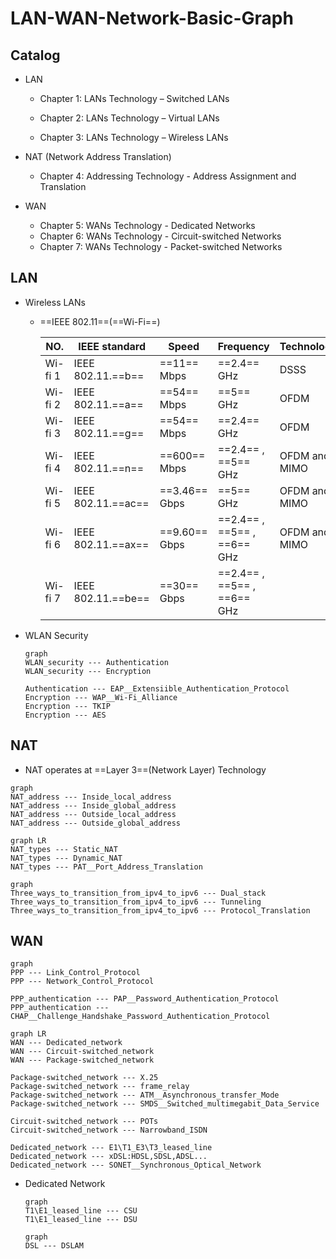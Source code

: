 # LAN-WAN-Network-Basic-Graph

## Catalog

- LAN

  - Chapter 1: LANs Technology – Switched LANs

  - Chapter 2: LANs Technology – Virtual LANs

  - Chapter 3: LANs Technology – Wireless LANs

- NAT (Network Address Translation)

  - Chapter 4: Addressing Technology - Address Assignment and Translation

- WAN
  - Chapter 5: WANs Technology - Dedicated Networks
  - Chapter 6: WANs Technology - Circuit-switched Networks
  - Chapter 7: WANs Technology - Packet-switched Networks



## LAN

- Wireless LANs

  - ==IEEE 802.11==(==Wi-Fi==)

    | NO.     | IEEE standard      | Speed         | Frequency                   | Technology    |
    | ------- | ------------------ | ------------- | --------------------------- | ------------- |
    | Wi-fi 1 | IEEE 802.11.==b==  | ==11== Mbps   | ==2.4== GHz                 | DSSS          |
    | Wi-fi 2 | IEEE 802.11.==a==  | ==54== Mbps   | ==5== GHz                   | OFDM          |
    | Wi-fi 3 | IEEE 802.11.==g==  | ==54== Mbps   | ==2.4== GHz                 | OFDM          |
    | Wi-fi 4 | IEEE 802.11.==n==  | ==600== Mbps  | ==2.4== , ==5== GHz         | OFDM and MIMO |
    | Wi-fi 5 | IEEE 802.11.==ac== | ==3.46== Gbps | ==5== GHz                   | OFDM and MIMO |
    | Wi-fi 6 | IEEE 802.11.==ax== | ==9.60== Gbps | ==2.4== , ==5== , ==6== GHz | OFDM and MIMO |
    | Wi-fi 7 | IEEE 802.11.==be== | ==30== Gbps   | ==2.4== , ==5== , ==6== GHz |               |

- WLAN Security

  ```mermaid
  graph
  WLAN_security --- Authentication
  WLAN_security --- Encryption
  
  Authentication --- EAP__Extensiible_Authentication_Protocol
  Encryption --- WAP__Wi-Fi_Alliance
  Encryption --- TKIP
  Encryption --- AES
  ```

  

## NAT

- NAT operates at ==Layer 3==(Network Layer) Technology

```mermaid
graph 
NAT_address --- Inside_local_address
NAT_address --- Inside_global_address
NAT_address --- Outside_local_address
NAT_address --- Outside_global_address
```

```mermaid
graph LR
NAT_types --- Static_NAT
NAT_types --- Dynamic_NAT
NAT_types --- PAT__Port_Address_Translation
```

```mermaid
graph
Three_ways_to_transition_from_ipv4_to_ipv6 --- Dual_stack
Three_ways_to_transition_from_ipv4_to_ipv6 --- Tunneling
Three_ways_to_transition_from_ipv4_to_ipv6 --- Protocol_Translation
```



## WAN

```mermaid
graph
PPP --- Link_Control_Protocol
PPP --- Network_Control_Protocol

PPP_authentication --- PAP__Password_Authentication_Protocol
PPP_authentication --- CHAP__Challenge_Handshake_Password_Authentication_Protocol
```


```mermaid
graph LR
WAN --- Dedicated_network
WAN --- Circuit-switched_network
WAN --- Package-switched_network

Package-switched_network --- X.25
Package-switched_network --- frame_relay
Package-switched_network --- ATM__Asynchronous_transfer_Mode
Package-switched_network --- SMDS__Switched_multimegabit_Data_Service

Circuit-switched_network --- POTs
Circuit-switched_network --- Narrowband_ISDN

Dedicated_network --- E1\T1_E3\T3_leased_line
Dedicated_network --- xDSL:HDSL,SDSL,ADSL...
Dedicated_network --- SONET__Synchronous_Optical_Network
```

- Dedicated Network

  ```mermaid
  graph
  T1\E1_leased_line --- CSU
  T1\E1_leased_line --- DSU
  ```

  ```mermaid
  graph
  DSL --- DSLAM
  ```

  

